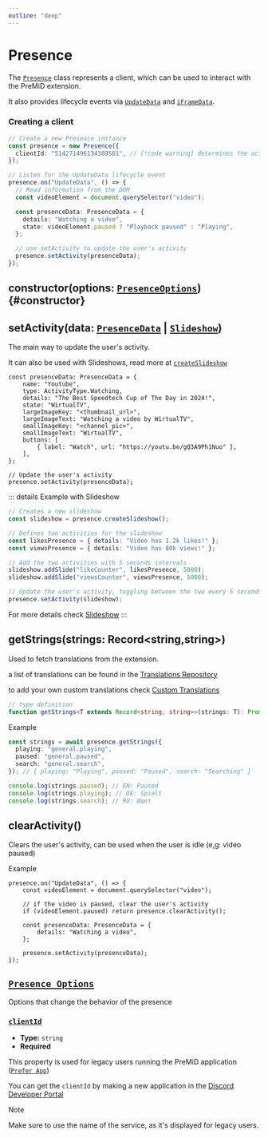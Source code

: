 ```yaml
---
outline: "deep"
---
```


# Presence

The [`Presence`](#presence) class represents a client, which can be used to interact with the PreMiD extension.

It also provides lifecycle events via [`UpdateData`](#update_data) and [`iFrameData`](#iframe_data).

### Creating a client

```ts
// Create a new Presence instance
const presence = new Presence({
  clientId: "514271496134389561", // [!code warning] determines the activity's name (pre 2.6)
});

// Listen for the UpdateData lifecycle event
presence.on("UpdateData", () => {
  // Read information from the DOM
  const videoElement = document.querySelector("video");

  const presenceData: PresenceData = {
    details: "Watching a video",
    state: videoElement.paused ? "Playback paused" : "Playing",
  };

  // use setActivity to update the user's activity
  presence.setActivity(presenceData);
});
```

## constructor(options: [`PresenceOptions`](#presence-options)) {#constructor}

## setActivity(data: [`PresenceData`](#presence-data) | [`Slideshow`](#slideshow))

The main way to update the user's activity.

It can also be used with Slideshows, read more at [`createSlideshow`](#createSlideshow)

```ts{16}
const presenceData: PresenceData = {
	name: "Youtube",
	type: ActivityType.Watching,
	details: "The Best Speedtech Cup of The Day in 2024!",
	state: "WirtualTV",
	largeImageKey: "<thumbnail_url>",
	largeImageText: "Watching a video by WirtualTV",
	smallImageKey: "<channel_pic>",
	smallImageText: "WirtualTV",
	buttons: [
		{ label: "Watch", url: "https://youtu.be/gQ3A9Ph1Nuo" },
	],
};

// Update the user's activity
presence.setActivity(presenceData);
```

::: details Example with Slideshow

```ts
// Creates a new slideshow
const slideshow = presence.createSlideshow();

// Defines two activities for the slideshow
const likesPresence = { details: "Video has 1.2k likes!" };
const viewsPresence = { details: "Video has 80k views!" };

// Add the two activities with 5 seconds intervals
slideshow.addSlide("likeCounter", likesPresence, 5000);
slideshow.addSlide("viewsCounter", viewsPresence, 5000);

// Update the user's activity, toggling between the two every 5 seconds
presence.setActivity(slideshow);
```

For more details check [Slideshow](#TODO)
:::

## getStrings(strings: Record\<string,string\>)

Used to fetch translations from the extension.

a list of translations can be found in the [Translations Repository](#TODO)

to add your own custom translations check [Custom Translations](#TODO)

```ts
// type definition
function getStrings<T extends Record<string, string>>(strings: T): Promise<T>;
```

Example

```ts {7-9}
const strings = await presence.getStrings({
  playing: "general.playing",
  paused: "general.paused",
  search: "general.search",
}); // { playing: "Playing", paused: "Paused", search: "Searching" }

console.log(strings.paused); // EN: Paused
console.log(strings.playing); // DE: Spielt
console.log(strings.search); // RU: Ищет
```

## clearActivity()

Clears the user's activity, can be used when the user is idle (e,g: video paused)

Example

```ts{4-5}
presence.on("UpdateData", () => {
    const videoElement = document.querySelector("video");

	// if the video is paused, clear the user's activity
	if (videoElement.paused) return presence.clearActivity();

    const presenceData: PresenceData = {
        details: "Watching a video",
    };

    presence.setActivity(presenceData);
});

```

## [`Presence Options`](#presence-options)

Options that change the behavior of the presence

### [`clientId`](#clientId)

- **Type:** `string`
- **Required**

This property is used for legacy users running the PreMiD application ([`Prefer App`](#prefer-app))

You can get the `clientId` by making a new application in the [Discord Developer Portal](https://discordapp.com/developers/applications)

> [!NOTE]
> Make sure to use the name of the service, as it's displayed for legacy users.

